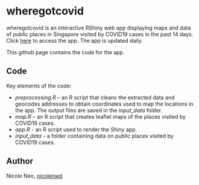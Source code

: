# wheregotcovid
wheregotcovid is an interactive RShiny web app displaying maps and data of public places in Singapore visited by COVID19 cases in the past 14 days. Click [here](https://wheregotcovid.herokuapp.com) to access the app. The app is updated daily.

This github page contains the code for the app.

## Code
Key elements of the code:
- *preprocessing.R* – an R script that cleans the extracted data and geocodes addresses to obtain coordinates used to map the locations in the app. The output files are saved in the *input_data* folder.
- *map.R* – an R script that creates leaflet maps of the places visited by COVID19 cases.
- *app.R* - an R script used to render the Shiny app.
- *input_data* - a folder containing data on public places visited by COVID19 cases.

## Author
Nicole Neo, [nicolenwd](https://github.com/nicolenwd)

